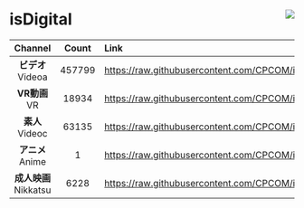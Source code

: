 # isDigital <img align="right" src="https://img.shields.io/github/last-commit/CPCOM/isDigital"/>  
  
| Channel | Count | Link |  
| :-----: | :---: | :--- |  
|**ビデオ**<br />Videoa | 457799 | https://raw.githubusercontent.com/CPCOM/isDigital/main/Videoa.txt |  
|**VR動画**<br />VR | 18934 | https://raw.githubusercontent.com/CPCOM/isDigital/main/VR.txt |  
|**素人**<br />Videoc | 63135 | https://raw.githubusercontent.com/CPCOM/isDigital/main/Videoc.txt |  
|**アニメ**<br />Anime | 1 | https://raw.githubusercontent.com/CPCOM/isDigital/main/Anime.txt |  
|**成人映画**<br />Nikkatsu | 6228 | https://raw.githubusercontent.com/CPCOM/isDigital/main/Nikkatsu.txt |  